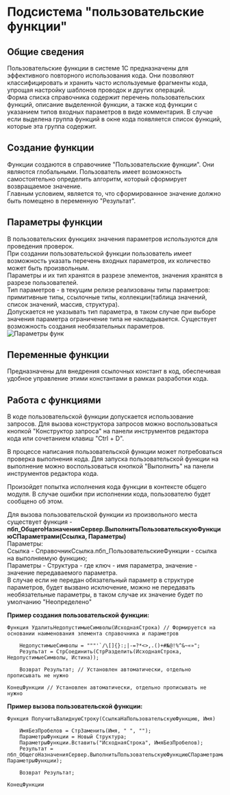 # Подсистема "пользовательские функции"

## Общие сведения

Пользовательские функции в системе 1С предназначены для эффективного повторного использования кода. Они позволяют классифицировать и хранить часто используемые фрагменты кода, упрощая настройку шаблонов проводок и других операций.  
Форма списка справочника содержит перечень пользовательских функций, описание выделенной функции, а также код функции с указанием типов входных параметров в виде комментария. 
В случае если выделена группа функций в окне кода появляется список функций, которые эта группа содержит.

## Создание функции

Функции создаются в справочнике "Пользовательские функции". Они являются глобальными. Пользователь имеет возможность самостоятельно определить алгоритм, который сформирует возвращаемое значение.  
Главным условием, является то, что сформированное значение должно быть помещено в переменную "Результат".

## Параметры функции

В пользовательских функциях значения параметров используются для проведения проверок.  
При создании пользовательской функции пользователь имеет возможность указать перечень входных параметров, их количество может быть произвольным.  
Параметры и их тип хранятся в разрезе элементов, значения хранятся в разрезе пользователей.  
Тип параметров - в текущим релизе реализованы типы параметров: примитивные типы, ссылочные типы, коллекции(таблица значений, список значений, массив, структура).  
Допускается не указывать тип параметра, в таком случае при выборе значения параметра ограничение типа не накладывается. Существует возможность создания необязательных параметров.  
![Параметры функ](https://github.com/firstBitSportivnaya/PSSL/assets/59319861/30367563-ce96-46d9-9b25-07d1b714cc87)

## Переменные функции

Предназначены для внедрения ссылочных констант в код, обеспечивая удобное управление этими константами в рамках разработки кода.

## Работа с функциями

В коде пользовательской функции допускается использование запросов. Для вызова конструктора запросов можно воспользоваться кнопкой "Конструктор запроса" на панели инструментов редактора кода или сочетанием клавиш "Ctrl + D".
  
В процессе написания пользовательской функции может потребоваться проверка выполнения кода. Для запуска пользовательской функции на выполнение можно воспользоваться кнопкой "Выполнить" на панели инструментов редактора кода.
  
Произойдет попытка исполнения кода функции в контексте общего модуля. В случае ошибки при исполнении кода, пользователю будет сообщено об этом.

Для вызова пользовательской функции из произвольного места существует функция - **пбп_ОбщегоНазначенияСервер.ВыполнитьПользовательскуюФункциюСПараметрами(Ссылка, Параметры)**  
Параметры:  
Ссылка - СправочникСсылка.пбп_ПользовательскиеФункции - ссылка на выполняемую функцию;  
Параметры - Структура - где ключ - имя параметра, значение - значение передаваемого параметра.  
В случае если не передан обязательный параметр в структуре параметров, будет вызвано исключение, можно не передавать необязательные параметры, в таком случае их значение будет по умолчанию "Неопределено"

**Пример создания пользовательской функции:**

```BSL
Функция УдалитьНедопустимыеСимволы(ИсходнаяСтрока) // Формируется на основании наименования элемента справочника и параметров

    НедопустимыеСимволы = """'`/\[]{}:;|-=?*<>,.()+#№@!%^&~«»";
    Результат = СтрСоединить(СтрРазделить(ИсходнаяСтрока, НедопустимыеСимволы, Истина));

    Возврат Результат; // Установлен автоматически, отдельно прописывать не нужно

КонецФункции // Установлен автоматически, отдельно прописывать не нужно
```

**Пример вызова пользовательской функции:**

```BSL
Функция ПолучитьВалиднуюСтроку(СсылкаНаПользовательскуюФункцию, Имя)

    ИмяБезПробелов = СтрЗаменить(Имя, " ", "");
    ПараметрыФункции = Новый Структура;
    ПараметрыФункции.Вставить("ИсходнаяСтрока", ИмяБезПробелов);
    Результат = пбп_ОбщегоНазначенияСервер.ВыполнитьПользовательскуюФункциюСПараметрами(СсылкаНаПользовательскуюФункцию, ПараметрыФункции);

    Возврат Результат;

КонецФункции
```
